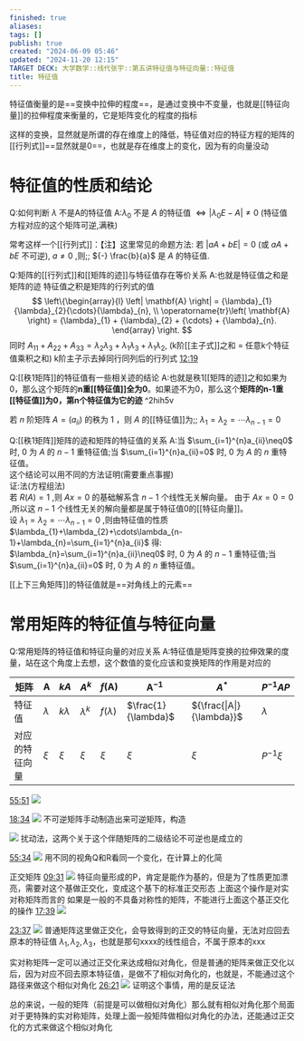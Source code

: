 ```yaml
---
finished: true
aliases: 
tags: []
publish: true
created: "2024-06-09 05:46"
updated: "2024-11-20 12:15"
TARGET DECK: 大学数学::线代张宇::第五讲特征值与特征向量::特征值
title: 特征值
---
```


特征值衡量的是==变换中拉伸的程度==，是通过变换中不变量，也就是[[特征向量]]的拉伸程度来衡量的，它是矩阵变化的程度的指标

这样的变换，显然就是所谓的存在维度上的降低，特征值对应的特征方程的矩阵的[[行列式]]==显然就是0==，也就是存在维度上的变化，因为有的向量没动

# 特征值的性质和结论

Q:如何判断 $\lambda$ 不是A的特征值 
A:$\lambda_0$ 不是 $A$ 的特征值 $\Leftrightarrow | \lambda_0E-A| \neq 0$ (特征值方程对应的这个矩阵可逆,满秩)

常考这样一个[[行列式]]：【注】这里常见的命题方法: 若 $|aA + bE| = 0$ (或 $aA + bE$ 不可逆), $a {\neq} 0$ ,则;; ${-} \frac{b}{a}$ 是 $A$ 的特征值.

Q:矩阵的[[行列式]]和[[矩阵的迹]]与特征值存在等价关系
A:也就是特征值之和是矩阵的迹
特征值之积是矩阵的行列式的值
$$
\left\{\begin{array}{l} \left| \mathbf{A} \right| = {\lambda}_{1}{\lambda}_{2}{\cdots}{\lambda}_{n}, \\ \operatorname{tr}\left( \mathbf{A} \right) = {\lambda}_{1} + {\lambda}_{2} + {\cdots} + {\lambda}_{n}. \end{array} \right.
$$
同时 $A_{11}+A_{22}+A_{33}=\lambda_{2}\lambda_{3}+\lambda_{1}\lambda_{3}+\lambda_{1}\lambda_{2},$ (k阶[[主子式]]之和 = 任意k个特征值乘积之和)
k阶主子示去掉同行同列后的行列式 [12:19](https://www.bilibili.com/video/BV1Ti421D727?p=42&t=739.351833#t=12:19.35) 

Q:[[秩1矩阵]]的特征值有一些相关迹的结论
A:也就是秩1[[矩阵的迹]]之和如果为0，那么这个矩阵的**n重[[特征值]]全为0**。如果迹不为0，那么这个**矩阵的n-1重[[特征值]]为0，第n个特征值为它的迹** ^2hih5v

若 $n$ 阶矩阵 $A=(a_{ii})$ 的秩为 $1$ ，则 $A$ 的[[特征值]]为;; $\lambda_{1}=\lambda_{2}=\cdots\lambda_{n-1}=0$  

Q:[[秩1矩阵]]矩阵的迹和矩阵的特征值的关系
A:当 $\sum_{i=1}^{n}a_{ii}\neq0$ 时, $0$ 为 $A$ 的 $n-1$ 重特征值;当 $\sum_{i=1}^{n}a_{ii}=0$ 时, $0$ 为 $A$ 的 $n$ 重特征值。  
这个结论可以用不同的方法证明(需要重点事握)  
证:法(方程组法)  
若 $R(A)=1$ ,则 $Ax=0$ 的基础解系含 $n-1$ 个线性无关解向量。
由于 $Ax=0=0$ ,所以这 $n-1$ 个线性无关的解向量都是属于特征值0的[[特征向量]]。   
设 $\lambda_{1}=\lambda_{2}=\cdots\lambda_{n-1}=0$ ,则由特征值的性质 $\lambda_{1}+\lambda_{2}+\cdots\lambda_{n-1}+\lambda_{n}=\sum_{i=1}^{n}a_{ii}$ 得:  
$\lambda_{n}=\sum_{i=1}^{n}a_{ii}\neq0$ 时, 0 为 $A$ 的 $n-1$ 重特征值;当 $\sum_{i=1}^{n}a_{ii}=0$ 时, $0$ 为 $A$ 的 $n$ 重特征值。

[[上下三角矩阵]]的特征值就是==对角线上的元素==

# 常用矩阵的特征值与特征向量
Q:常用矩阵的特征值和特征向量的对应关系
A:特征值是矩阵变换的拉伸效果的度量，站在这个角度上去想，这个数值的变化应该和变换矩阵的作用是对应的
   
| 矩阵      | A         | $kA$       | $A^{k}$         | $f\left( \mathbf{A} \right)$ | ${\mathbf{A}}^{{-}1}$ | $A^{*}$                   | $P^{{-}1}AP$  |
| ------- | --------- | ---------- | --------------- | ---------------------------- | --------------------- | ------------------------- | ------------- |
| 特征值     | $\lambda$ | $k\lambda$ | ${\lambda}^{k}$ | $f(\lambda)$                 | $\frac{1}{\lambda}$   | ${\frac{\|A\|}{\lambda}}$ | $\lambda$     |
| 对应的特征向量 | $\xi$     | $\xi$      | $\xi$           | $\xi$                        | $\xi$                 | $\xi$                     | $P^{{-}1}\xi$ |

[55:51](https://www.bilibili.com/video/BV1Ti421D727?p=43&t=3351.114396#t=55:51.11) 
![](https://img.hwenyi.tech/202406101711844.webp)

  [18:34](https://www.bilibili.com/video/BV1Ti421D727?p=45&t=1114.812072#t=18:34.81) 
![](https://img.hwenyi.tech/202406102039233.webp)
不可逆矩阵手动制造出来可逆矩阵，构造

![](https://img.hwenyi.tech/202406102049034.webp)
扰动法，这两个关于这个伴随矩阵的二级结论不可逆也是成立的

[55:34](https://www.bilibili.com/video/BV1Ti421D727?p=45&t=3334.159968#t=55:34.16) 
![](https://img.hwenyi.tech/202406110931244.webp)
用不同的视角Q和R看同一个变化，在计算上的化简

正交矩阵 
[09:31](https://www.bilibili.com/video/BV1Ti421D727?p=46&t=571.388983#t=09:31.39) 
![](https://img.hwenyi.tech/202406111057703.webp)
特征向量形成的P，肯定是能作为基的，但是为了性质更加漂亮，需要对这个基做正交化，变成这个基下的标准正交形态
上面这个操作是对实对称矩阵而言的 
如果是一般的不具备对称性的矩阵，不能进行上面这个基正交化的操作 
[17:39](https://www.bilibili.com/video/BV1Ti421D727?p=46&t=1059.907883#t=17:39.91) 
![](https://img.hwenyi.tech/202406111214127.webp)

[23:37](https://www.bilibili.com/video/BV1Ti421D727?p=46&t=1417.015612#t=23:37.02) 
![](https://img.hwenyi.tech/202406111225204.webp)
普通矩阵这里做正交化，会导致得到的正交的特征向量，无法对应回去原本的特征值 $\lambda_{1},\lambda_{2},\lambda_{3}$，也就是那句xxxx的线性组合，不属于原本的xxx

实对称矩阵一定可以通过正交化来达成相似对角化，但是普通的矩阵来做正交化以后，因为对应不回去原本特征值，是做不了相似对角化的，也就是，不能通过这个路径来做这个相似对角化
[26:21](https://www.bilibili.com/video/BV1Ti421D727?p=46&t=1581.049788#t=26:21.05) 
![](https://img.hwenyi.tech/202406111231212.webp)
证明这个事情，用的是反证法

总的来说，一般的矩阵（前提是可以做相似对角化）那么就有相似对角化那个局面 
对于更特殊的实对称矩阵，处理上面一般矩阵做相似对角化的办法，还能通过正交化的方式来做这个相似对角化 
